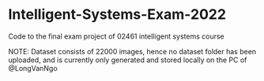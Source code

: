 # Intelligent-Systems-Exam-2022
Code to the final exam project of 02461 intelligent systems course 


NOTE: Dataset consists of 22000 images, hence no dataset folder has been uploaded, and is currently only generated and stored locally on the PC of @LongVanNgo
